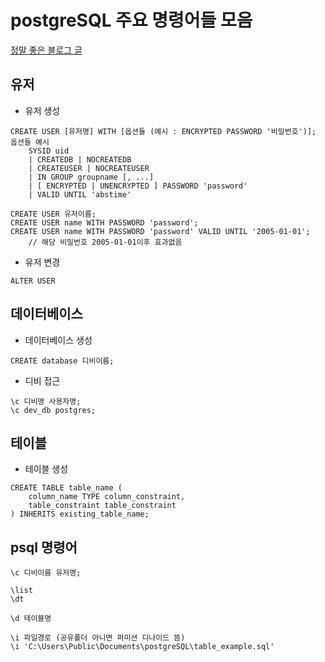 # postgreSQL 주요 명령어들 모음

[정말 좋은 블로그 글](https://browndwarf.tistory.com/51)

## 유저

- 유저 생성

```psql
CREATE USER [유저명] WITH [옵션들 (예시 : ENCRYPTED PASSWORD '비밀번호')];
옵션들 예시
	SYSID uid 
    | CREATEDB | NOCREATEDB
    | CREATEUSER | NOCREATEUSER
    | IN GROUP groupname [, ...]
    | [ ENCRYPTED | UNENCRYPTED ] PASSWORD 'password'
    | VALID UNTIL 'abstime' 

CREATE USER 유저이름;
CREATE USER name WITH PASSWORD 'password';
CREATE USER name WITH PASSWORD 'password' VALID UNTIL '2005-01-01';
	// 해당 비밀번호 2005-01-01이후 효과없음
```

- 유저 변경

```psql
ALTER USER
```





## 데이터베이스

- 데이터베이스 생성

```psql
CREATE database 디비이름;
```



- 디비 접근

```psql
\c 디비명 사용자명;
\c dev_db postgres;
```



## 테이블

- 테이블 생성

```psql
CREATE TABLE table_name (
	column_name TYPE column_constraint,
	table_constraint table_constraint
) INHERITS existing_table_name;
```



## psql 명령어

```psql
\c 디비이름 유저명;

\list
\dt

\d 테이블명

\i 파일경로 (공유폴더 아니면 퍼미션 디나이드 뜸)
\i 'C:\Users\Public\Documents\postgreSQL\table_example.sql'
```

